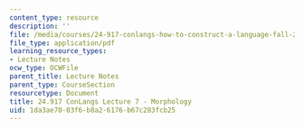 ```yaml
---
content_type: resource
description: ''
file: /media/courses/24-917-conlangs-how-to-construct-a-language-fall-2018/1da3ae7003f6b8a26176b67c283fcb25_MIT24_917f18_lec7_morphology.pdf
file_type: application/pdf
learning_resource_types:
- Lecture Notes
ocw_type: OCWFile
parent_title: Lecture Notes
parent_type: CourseSection
resourcetype: Document
title: 24.917 ConLangs Lecture 7 - Morphology
uid: 1da3ae70-03f6-b8a2-6176-b67c283fcb25
---
```

